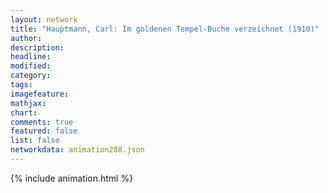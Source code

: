 ```yaml
---
layout: network
title: "Hauptmann, Carl: Im goldenen Tempel-Buche verzeichnet (1910)"
author:
description:
headline:
modified:
category:
tags:
imagefeature: 
mathjax: 
chart: 
comments: true
featured: false
list: false
networkdata: animation288.json
---
```

{% include animation.html %}
